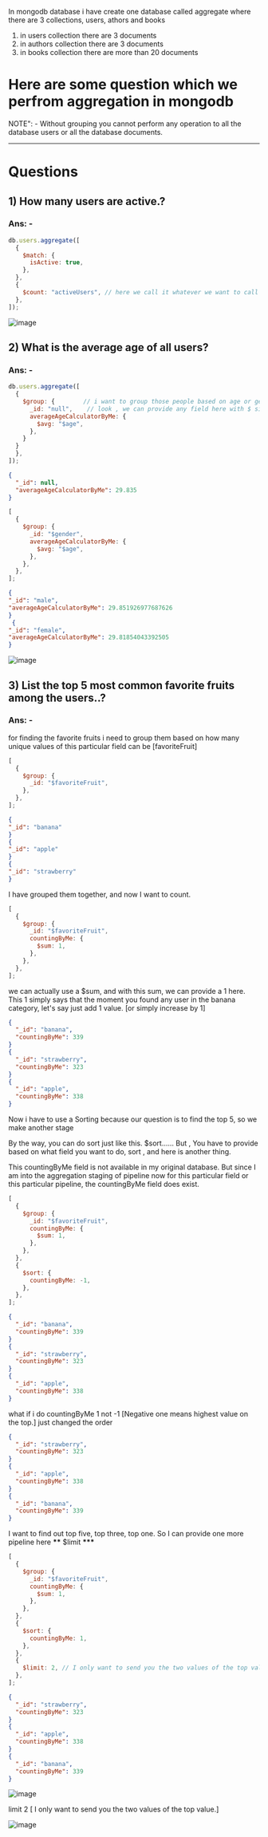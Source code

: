 In mongodb database i have create one database called aggregate where there are 3 collections, users, athors and books

1. in users collection there are 3 documents
2. in authors collection there are 3 documents
3. in books collection there are more than 20 documents

# Here are some question which we perfrom aggregation in mongodb

NOTE": - Without grouping you cannot perform any operation to all the database users or all the database documents.

---

# Questions

## 1) How many users are active.?

### Ans: -

```js
db.users.aggregate([
  {
    $match: {
      isActive: true,
    },
  },
  {
    $count: "activeUsers", // here we call it whatever we want to call we call activeUser here
  },
]);
```

![image](https://github.com/user-attachments/assets/588058ce-1819-4fc2-bb3a-7c5576ed3d15)

## 2) What is the average age of all users?

### Ans: -

```js
db.users.aggregate([
  {
    $group: {        // i want to group those people based on age or gender whatever u want
      _id: "null",    // look , we can provide any field here with $ sign or if we want to group them by nothing then we can provide _id: null
      averageAgeCalculatorByMe: {
        $avg: "$age",
      },
    }
  }
  },
]);
```

```json
{
  "_id": null,
  "averageAgeCalculatorByMe": 29.835
}
```

```js
[
  {
    $group: {
      _id: "$gender",
      averageAgeCalculatorByMe: {
        $avg: "$age",
      },
    },
  },
];
```

```json
{
"_id": "male",
"averageAgeCalculatorByMe": 29.851926977687626
}
 {
"_id": "female",
"averageAgeCalculatorByMe": 29.81854043392505
}
```

![image](https://github.com/user-attachments/assets/4ba80fd7-ac10-4674-9b43-d54266b96cd8)

## 3) List the top 5 most common favorite fruits among the users..?

### Ans: -

for finding the favorite fruits i need to group them based on how many unique values of this particular field can be [favoriteFruit]

```js
[
  {
    $group: {
      _id: "$favoriteFruit",
    },
  },
];
```

```json
{
"_id": "banana"
}
{
"_id": "apple"
}
{
"_id": "strawberry"
}
```

I have grouped them together, and now I want to count.

```js
[
  {
    $group: {
      _id: "$favoriteFruit",
      countingByMe: {
        $sum: 1,
      },
    },
  },
];
```

we can actually use a $sum, and with this sum, we can provide a 1 here. This 1 simply says that the moment you found any user in the banana category, let's say just add 1 value. [or simply increase by 1]

```json
{
  "_id": "banana",
  "countingByMe": 339
}
{
  "_id": "strawberry",
  "countingByMe": 323
}
{
  "_id": "apple",
  "countingByMe": 338
}
```

Now i have to use a Sorting because our question is to find the top 5, so we make another stage

By the way, you can do sort just like this. $sort......
But , You have to provide based on what field you want to do, sort , and here is another thing.

This countingByMe field is not available in my original database. But since I am into the aggregation staging of pipeline now for this particular field or this particular pipeline, the countingByMe field does exist.

```js
[
  {
    $group: {
      _id: "$favoriteFruit",
      countingByMe: {
        $sum: 1,
      },
    },
  },
  {
    $sort: {
      countingByMe: -1,
    },
  },
];
```

```json
{
  "_id": "banana",
  "countingByMe": 339
}
{
  "_id": "strawberry",
  "countingByMe": 323
}
{
  "_id": "apple",
  "countingByMe": 338
}
```

what if i do countingByMe 1 not -1 [Negative one means highest value on the top.]
just changed the order

```json
{
  "_id": "strawberry",
  "countingByMe": 323
}
{
  "_id": "apple",
  "countingByMe": 338
}
{
  "_id": "banana",
  "countingByMe": 339
}

```

I want to find out top five, top three, top one.
So I can provide one more pipeline here
**\*\*** $limit **\*\*\***

```js
[
  {
    $group: {
      _id: "$favoriteFruit",
      countingByMe: {
        $sum: 1,
      },
    },
  },
  {
    $sort: {
      countingByMe: 1,
    },
  },
  {
    $limit: 2, // I only want to send you the two values of the top value.
  },
];
```

```json
{
  "_id": "strawberry",
  "countingByMe": 323
}
{
  "_id": "apple",
  "countingByMe": 338
}
{
  "_id": "banana",
  "countingByMe": 339
}

```

![image](https://github.com/user-attachments/assets/9e86162d-7956-405c-861c-8a77d15dbbff)

limit 2 [ I only want to send you the two values of the top value.]

![image](https://github.com/user-attachments/assets/c21510a2-6100-4cf3-88ed-e22cb0481ecc)

